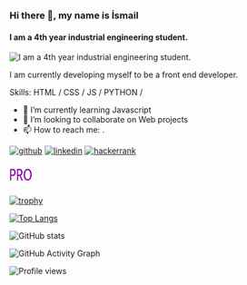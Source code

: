 ### Hi there 👋, my name is İsmail
#### I am a 4th year industrial engineering student.
![I am a 4th year industrial engineering student.](https://www.metalocus.es/sites/default/files/styles/mopis_news_carousel_item_desktop/public/metalocus_blade_runner_2049_08.jpg?itok=EPHZCAwB)

I am currently developing myself to be a front end developer.

Skills: HTML / CSS / JS / PYTHON /

- 🌱 I’m currently learning Javascript 
- 👯 I’m looking to collaborate on Web projects 
- 📫 How to reach me: . 


[<img src='https://cdn.jsdelivr.net/npm/simple-icons@3.0.1/icons/github.svg' alt='github' height='40'>](https://github.com/ismailboyaci)  [<img src='https://cdn-icons-png.flaticon.com/512/174/174857.png' alt='linkedin' height='40'>](https://www.linkedin.com/in/ismailboyaci/)  [<img src='https://cdn.jsdelivr.net/npm/simple-icons@3.0.1/icons/hackerrank.svg' alt='hackerrank' height='40'>](ismailboyaci)  

<a href='https://github.com/pricing'><img src='https://raw.githubusercontent.com/acervenky/animated-github-badges/master/assets/pro.gif' width='40' height='40'></a> 

[![trophy](https://github-profile-trophy.vercel.app/?username=ismailboyaci)](https://github.com/ryo-ma/github-profile-trophy)

[![Top Langs](https://github-readme-stats.vercel.app/api/top-langs/?username=ismailboyaci)](https://github.com/anuraghazra/github-readme-stats)

![GitHub stats](https://github-readme-stats.vercel.app/api?username=ismailboyaci&show_icons=true)  

![GitHub Activity Graph](https://activity-graph.herokuapp.com/graph?username=ismailboyaci)  

![Profile views](https://gpvc.arturio.dev/ismailboyaci)  
